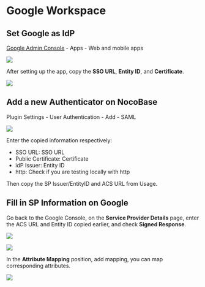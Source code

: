 # Google Workspace

## Set Google as IdP

[Google Admin Console](https://admin.google.com/) - Apps - Web and mobile apps

![](https://static-docs.nocobase.com/0812780b990a97a63c14ea8991959827.png)

After setting up the app, copy the **SSO URL**, **Entity ID**, and **Certificate**.

![](https://static-docs.nocobase.com/aafd20a794730e85411c0c8f368637e0.png)

## Add a new Authenticator on NocoBase

Plugin Settings - User Authentication - Add - SAML

![](https://static-docs.nocobase.com/5bc18c7952b8f15828e26bb07251a335.png)

Enter the copied information respectively:

- SSO URL: SSO URL
- Public Certificate: Certificate
- idP Issuer: Entity ID
- http: Check if you are testing locally with http

Then copy the SP Issuer/EntityID and ACS URL from Usage.

## Fill in SP Information on Google

Go back to the Google Console, on the **Service Provider Details** page, enter the ACS URL and Entity ID copied earlier, and check **Signed Response**.

![](https://static-docs.nocobase.com/1536268bf8df4a5ebc72384317172191.png)

![](https://static-docs.nocobase.com/c7de1f8b84c1335de110e5a7c96255c4.png)

In the **Attribute Mapping** position, add mapping, you can map corresponding attributes.

![](https://static-docs.nocobase.com/27180f2f46480c3fee3016df86d6fdb8.png)
